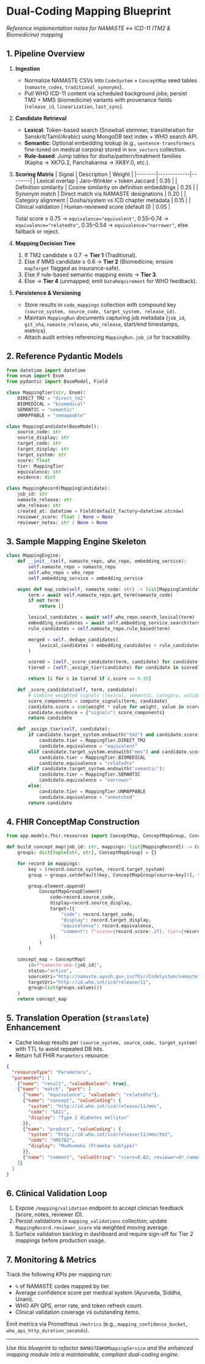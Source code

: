 # Dual-Coding Mapping Blueprint

_Reference implementation notes for NAMASTE ↔ ICD-11 (TM2 & Biomedicine) mapping_

## 1. Pipeline Overview

1. **Ingestion**
   - Normalize NAMASTE CSVs into `CodeSystem` + `ConceptMap` seed tables (`namaste_codes`, `traditional_synonyms`).
   - Pull WHO ICD-11 content via scheduled background jobs; persist TM2 + MMS (biomedicine) variants with provenance fields (`release_id`, `linearization`, `last_sync`).

2. **Candidate Retrieval**
   - **Lexical**: Token-based search (Snowball stemmer, transliteration for Sanskrit/Tamil/Arabic) using MongoDB text index + WHO search API.
   - **Semantic**: Optional embedding lookup (e.g., `sentence-transformers` fine-tuned on medical corpora) stored in `knn_vectors` collection.
   - **Rule-based**: Jump tables for dosha/pattern/treatment families (Kapha → XK7G.2, Panchakarma → XK8Y.0, etc.).

3. **Scoring Matrix**
   | Signal | Description | Weight |
   |--------|-------------|--------|
   | Lexical overlap | Jaro–Winkler + token Jaccard | 0.35 |
   | Definition similarity | Cosine similarity on definition embeddings | 0.25 |
   | Synonym match | Direct match via NAMASTE designations | 0.20 |
   | Category alignment | Dosha/system vs ICD chapter metadata | 0.15 |
   | Clinical validation | Human-reviewed score (default 0) | 0.05 |

   Total score ≥ 0.75 → `equivalence="equivalent"`, 0.55–0.74 → `equivalence="relatedto"`, 0.35–0.54 → `equivalence="narrower"`, else fallback or reject.

4. **Mapping Decision Tree**
   1. If TM2 candidate ≥ 0.7 → **Tier 1** (Traditional).
   2. Else if MMS candidate ≥ 0.6 → **Tier 2** (Biomedicine; ensure `mapTarget` flagged as insurance-safe).
   3. Else if rule-based semantic mapping exists → **Tier 3**.
   4. Else → **Tier 4** (unmapped; emit `DataRequirement` for WHO feedback).

5. **Persistence & Versioning**
   - Store results in `code_mappings` collection with compound key `(source_system, source_code, target_system, release_id)`.
   - Maintain `MappingRun` documents capturing job metadata (`job_id`, `git_sha`, `namaste_release`, `who_release`, start/end timestamps, metrics).
   - Attach audit entries referencing `MappingRun.job_id` for traceability.

## 2. Reference Pydantic Models

```python
from datetime import datetime
from enum import Enum
from pydantic import BaseModel, Field

class MappingTier(str, Enum):
    DIRECT_TM2 = "direct_tm2"
    BIOMEDICAL = "biomedical"
    SEMANTIC = "semantic"
    UNMAPPABLE = "unmappable"

class MappingCandidate(BaseModel):
    source_code: str
    source_display: str
    target_code: str
    target_display: str
    target_system: str
    score: float
    tier: MappingTier
    equivalence: str
    evidence: dict

class MappingRecord(MappingCandidate):
    job_id: str
    namaste_release: str
    who_release: str
    created_at: datetime = Field(default_factory=datetime.utcnow)
    reviewer_score: float | None = None
    reviewer_notes: str | None = None
```

## 3. Sample Mapping Engine Skeleton

```python
class MappingEngine:
    def __init__(self, namaste_repo, who_repo, embedding_service):
        self.namaste_repo = namaste_repo
        self.who_repo = who_repo
        self.embedding_service = embedding_service

    async def map_code(self, namaste_code: str) -> list[MappingCandidate]:
        term = await self.namaste_repo.get_term(namaste_code)
        if not term:
            return []

        lexical_candidates = await self.who_repo.search_lexical(term)
        embedding_candidates = await self.embedding_service.search(term)
        rule_candidates = self.namaste_repo.rule_based(term)

        merged = self._dedupe_candidates(
            lexical_candidates + embedding_candidates + rule_candidates
        )

        scored = [self._score_candidate(term, candidate) for candidate in merged]
        tiered = [self._assign_tier(candidate) for candidate in scored]

        return [c for c in tiered if c.score >= 0.35]

    def _score_candidate(self, term, candidate):
        # Combine weighted signals (lexical, semantic, category, validation)
        score_components = compute_signals(term, candidate)
        candidate.score = sum(weight * value for weight, value in score_components)
        candidate.evidence = {"signals": score_components}
        return candidate

    def _assign_tier(self, candidate):
        if candidate.target_system.endswith("tm2") and candidate.score >= 0.7:
            candidate.tier = MappingTier.DIRECT_TM2
            candidate.equivalence = "equivalent"
        elif candidate.target_system.endswith("mms") and candidate.score >= 0.6:
            candidate.tier = MappingTier.BIOMEDICAL
            candidate.equivalence = "relatedto"
        elif candidate.target_system.endswith("semantic"):
            candidate.tier = MappingTier.SEMANTIC
            candidate.equivalence = "narrower"
        else:
            candidate.tier = MappingTier.UNMAPPABLE
            candidate.equivalence = "unmatched"
        return candidate
```

## 4. FHIR ConceptMap Construction

```python
from app.models.fhir.resources import ConceptMap, ConceptMapGroup, ConceptMapGroupElement

def build_concept_map(job_id: str, mappings: list[MappingRecord]) -> ConceptMap:
    groups: dict[tuple[str, str], ConceptMapGroup] = {}

    for record in mappings:
        key = (record.source_system, record.target_system)
        group = groups.setdefault(key, ConceptMapGroup(source=key[0], target=key[1], element=[]))

        group.element.append(
            ConceptMapGroupElement(
                code=record.source_code,
                display=record.source_display,
                target=[{
                    "code": record.target_code,
                    "display": record.target_display,
                    "equivalence": record.equivalence,
                    "comment": f"score={record.score:.2f}; tier={record.tier}"
                }]
            )
        )

    concept_map = ConceptMap(
        id=f"namaste-who-{job_id}",
        status="active",
        sourceUri="http://namaste.ayush.gov.in/fhir/CodeSystem/namaste",
        targetUri="http://id.who.int/icd/release/11",
        group=list(groups.values())
    )
    return concept_map
```

## 5. Translation Operation (`$translate`) Enhancement

- Cache lookup results per `(source_system, source_code, target_system)` with TTL to avoid repeated DB hits.
- Return full FHIR `Parameters` resource:

```json
{
  "resourceType": "Parameters",
  "parameter": [
    {"name": "result", "valueBoolean": true},
    {"name": "match", "part": [
      {"name": "equivalence", "valueCode": "relatedto"},
      {"name": "concept", "valueCoding": {
        "system": "http://id.who.int/icd/release/11/mms",
        "code": "5A11",
        "display": "Type 2 diabetes mellitus"
      }},
      {"name": "product", "valueCoding": {
        "system": "http://id.who.int/icd/release/11/mms/tm2",
        "code": "XM1TD2",
        "display": "Madhumeha (Prameha subtype)"
      }},
      {"name": "comment", "valueString": "score=0.82; reviewer=dr_raman"}
    ]}
  ]
}
```

## 6. Clinical Validation Loop

1. Expose `/mapping/validation` endpoint to accept clinician feedback (score, notes, reviewer ID).
2. Persist validations in `mapping_validations` collection; update `MappingRecord.reviewer_score` via weighted moving average.
3. Surface validation backlog in dashboard and require sign-off for Tier 2 mappings before production usage.

## 7. Monitoring & Metrics

Track the following KPIs per mapping run:
- `%` of NAMASTE codes mapped by tier.
- Average confidence score per medical system (Ayurveda, Siddha, Unani).
- WHO API QPS, error rate, and token refresh count.
- Clinical validation coverage vs outstanding items.

Emit metrics via Prometheus `/metrics` (e.g., `mapping_confidence_bucket`, `who_api_http_duration_seconds`).

---
_Use this blueprint to refactor `NAMASTEWHOMappingService` and the enhanced mapping module into a maintainable, compliant dual-coding engine._
